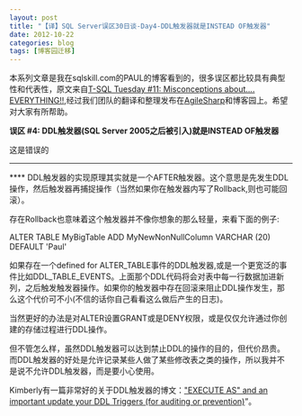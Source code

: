 ```yaml
---
layout: post
title: "【译】SQL Server误区30日谈-Day4-DDL触发器就是INSTEAD OF触发器"
date: 2012-10-22
categories: blog
tags: [博客园迁移]
---
```


本系列文章是我在sqlskill.com的PAUL的博客看到的，很多误区都比较具有典型性和代表性，原文来自[T-SQL Tuesday \#11: Misconceptions about.... EVERYTHING\!\!](http://www.sqlskills.com/blogs/paul/post/T-SQL-Tuesday-11-Misconceptions-about-EVERYTHING!!.aspx),经过我们团队的翻译和整理发布在[AgileSharp](http://www.agilesharp.com/)和博客园上。希望对大家有所帮助。

**误区 \#4: DDL触发器\(SQL Server 2005之后被引入\)就是INSTEAD OF触发器**

这是错误的

****

**** DDL触发器的实现原理其实就是一个AFTER触发器。这个意思是先发生DDL操作，然后触发器再捕捉操作（当然如果你在触发器内写了Rollback,则也可能回滚）。

存在Rollback也意味着这个触发器并不像你想象的那么轻量，来看下面的例子:

ALTER TABLE MyBigTable ADD MyNewNonNullColumn VARCHAR \(20\) DEFAULT 'Paul'

如果存在一个defined for ALTER\_TABLE事件的DDL触发器,或是一个更宽泛的事件比如DDL\_TABLE\_EVENTS。上面那个DDL代码将会对表中每一行数据加进新列，之后触发触发器操作。如果你的触发器中存在回滚来阻止DDL操作发生，那么这个代价可不小\(不信的话你自己看看这么做后产生的日志\)。

当然更好的办法是对ALTER设置GRANT或是DENY权限，或是仅仅允许通过你创建的存储过程进行DDL操作。

但不管怎么样，虽然DDL触发器可以达到禁止DDL的操作的目的，但代价昂贵。而DDL触发器的好处是允许记录某些人做了某些修改表之类的操作，所以我并不是说不允许DDL触发器，而是要小心使用。

Kimberly有一篇非常好的关于DDL触发器的博文：["EXECUTE AS" and an important update your DDL Triggers \(for auditing or prevention\)](http://www.sqlskills.com/blogs/kimberly/post/EXECUTE-AS-and-an-important-update-your-DDL-Triggers-\(for-auditing-or-prevention\).aspx)”。
